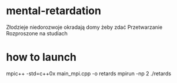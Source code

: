 # mental-retardation
Złodzieje niedorozwoje okradają domy żeby zdać Przetwarzanie Rozproszone na studiach

# how to launch

mpic++ -std=c++0x main_mpi.cpp -o retards
mpirun -np 2 ./retards